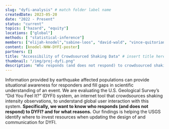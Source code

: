 ```yaml
---
slug: "dyfi-analysis" # match folder label name
createdDate: 2023-05-20
date: "2022 - Present"
status: "current"
topics: ["hazard", "equity"]
locations: ["global"]
methods: [ "statistical-inference"]
members: ["elijah-knodel","sabine-loos", "david-wald", "vince-quitoriano"] # insert your slug here, e.g., "sabine-loos"
content: [knodel-NHW-DYFI-poster]
partners: []
title: "Accessibility of Crowdsourced Shaking Data" # insert title here
thumbnail: "/img/proj-dyfi.png"
description: "Who responds (and does not respond) to crowdsourced shaking intensity data, Did You Feel It?" # insert a one sentence description here
---
```


Information provided by earthquake affected populations can provide situational awareness for responders and fill gaps in scientific understanding of an event. We are evaluating the U.S. Geological Survey’s “Did You Feel It?” (DYFI) system, an internet tool that crowdsources shaking intensity observations, to understand global user interaction with this system. **Specifically, we want to know who responds (and does not respond) to DYFI? and for what reasons.** Our findings is helping the USGS identify where to invest resources when updating the design of and communication for DYFI.